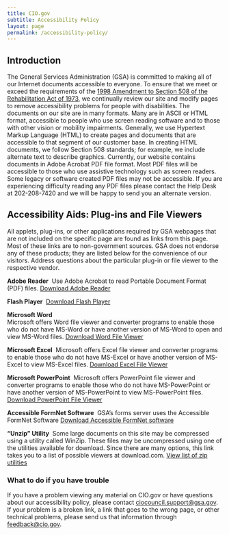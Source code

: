 ```yaml
---
title: CIO.gov
subtitle: Accessibility Policy
layout: page
permalink: /accessibility-policy/
---
```


## Introduction
The General Services Administration (GSA) is committed to making all of our Internet documents accessible to everyone. To ensure that we meet or exceed the requirements of the [1998 Amendment to Section 508 of the Rehabilitation Act of 1973](http://www.section508.gov/index.cfm?FuseAction=Content&ID=3), we continually review our site and modify pages to remove accessibility problems for people with disabilities. The documents on our site are in many formats. Many are in ASCII or HTML format, accessible to people who use screen reading software and to those with other vision or mobility impairments. Generally, we use Hypertext Markup Language (HTML) to create pages and documents that are accessible to that segment of our customer base. In creating HTML documents, we follow Section 508 standards; for example, we include alternate text to describe graphics. Currently, our website contains documents in Adobe Acrobat PDF file format. Most PDF files will be accessible to those who use assistive technology such as screen readers. Some legacy or software created PDF files may not be accessible. If you are experiencing difficulty reading any PDF files please contact the Help Desk at 202-208-7420 and we will be happy to send you an alternate version.

## Accessibility Aids: Plug-ins and File Viewers
All applets, plug-ins, or other applications required by GSA webpages that are not included on the specific page are found as links from this page. Most of these links are to non-government sources. GSA does not endorse any of these products; they are listed below for the convenience of our visitors. Address questions about the particular plug-in or file viewer to the respective vendor.

**Adobe Reader**&nbsp;
Use Adobe Acrobat to read Portable Document Format (PDF) files.
[Download Adobe Reader](http://get.adobe.com/reader/otherversions/)

**Flash Player**&nbsp;
[Download Flash Player](http://get.adobe.com/flashplayer/)

**Microsoft Word**<br/>
Microsoft offers Word file viewer and converter programs to enable those who do not have MS-Word or have another version of MS-Word to open and view MS-Word files.
[Download Word File Viewer](http://www.microsoft.com/downloads/details.aspx?familyid=3657CE88-7CFA-457A-9AEC-F4F827F20CAC&displaylang=en)

**Microsoft Excel**&nbsp;
Microsoft offers Excel file viewer and converter programs to enable those who do not have MS-Excel or have another version of MS-Excel to view MS-Excel files.
[Download Excel File Viewer](http://www.microsoft.com/downloads/details.aspx?familyid=1CD6ACF9-CE06-4E1C-8DCF-F33F669DBC3A&displaylang=en)

**Microsoft PowerPoint**&nbsp;
Microsoft offers PowerPoint file viewer and converter programs to enable those who do not have MS-PowerPoint or have another version of MS-PowerPoint to view MS-PowerPoint files.
[Download PowerPoint File Viewer](http://www.microsoft.com/en-us/download/details.aspx?id=6)

**Accessible FormNet Software**&nbsp;
GSA’s forms server uses the Accessible FormNet Software
[Download Accessible FormNet software](http://www.gsa.gov/Portal/gsa/ep/contentView.do?contentId=12455&bodyOnly=true&contentType=GSA_BASIC)

**“Unzip” Utility**&nbsp;
Some large documents on this site may be compressed using a utility called WinZip. These files may be uncompressed using one of the utilities available for download. Since there are many options, this link takes you to a list of possible viewers at download.com.
[View list of zip utilities](http://download.cnet.com/1770-20_4-0.html?searchtype=downloads&query=zip&tg=dl-2001&search=+Go%25252521+)

### What to do if you have trouble
If you have a problem viewing any material on CIO.gov or have questions about our accessibility policy, please contact [ciocouncil.support@gsa.gov](mailto:ciocouncil.support@gsa.gov). If your problem is a broken link, a link that goes to the wrong page, or other technical problems, please send us that information through [feedback@cio.gov](mailto:feedback@cio.gov).
